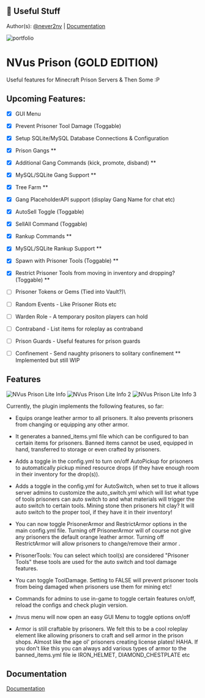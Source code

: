 ## 🔗 Useful Stuff
Author(s): [@never2nv](https://git.fngnation.net/never2nv)
| [Documentation](https://www.spigotmc.org/resources/nvus-prison-lite.115441/field?field=documentation)

![portfolio](https://img.shields.io/badge/my_portfolio-000?style=for-the-badge&logo=ko-fi&logoColor=white)

# NVus Prison (GOLD EDITION)

Useful features for Minecraft Prison Servers & Then Some :P

## Upcoming Features:
 - [X]  GUI Menu
 - [X]  Prevent Prisoner Tool Damage (Toggable)
 - [X]  Setup SQLite/MySQL Database Connections & Configuration
 - [X]  Prison Gangs **
 - [X]  Additional Gang Commands (kick, promote, disband) **
 - [x]  MySQL/SQLite Gang Support **
 - [X]  Tree Farm **
 - [x]  Gang PlaceholderAPI support (display Gang Name for chat etc)
 - [x]  AutoSell Toggle (Toggable)
 - [x]  SellAll Command (Toggable)
 - [X]  Rankup Commands **
 - [x]  MySQL/SQLite Rankup Support **
 - [x]  Spawn with Prisoner Tools (Toggable) **
 - [x]  Restrict Prisoner Tools from moving in inventory and dropping? (Toggable) **
 - [ ]  Prisoner Tokens or Gems (Tied into Vault?)\
 - [ ]  Random Events - Like Prisoner Riots etc
 - [ ]  Warden Role - A temporary positon players can hold
 - [ ]  Contraband - List items for roleplay as contraband
 - [ ]  Prison Guards - Useful features for prison guards
 - [ ]  Confinement - Send naughty prisoners to solitary confinement
 ** Implemented but still WIP




## Features
![NVus Prison Lite Info](https://git.fngnation.net/never2nv/NVus_Prison/raw/branch/main/assets/plugin_info.png)
![NVus Prison Lite Info 2](https://git.fngnation.net/never2nv/NVus_Prison/raw/branch/main/assets/plugin_info_2.png)
![NVus Prison Lite Info 3](https://git.fngnation.net/never2nv/NVus_Prison/raw/branch/main/assets/plugin_info_3.png)

Currently, the plugin implements the following features, so far:

- Equips orange leather armor to all prisoners. It also prevents prisoners from changing or equipping any other armor.

- It generates a banned_items.yml file which can be configured to ban certain items for prisoners. Banned items cannot be used, equipped in hand, transferred to storage or even crafted by prisoners.

- Adds a toggle in the config.yml to turn on/off AutoPickup for prisoners to automatically pickup mined resource drops (if they have enough room in their inventory for the drop(s)).

- Adds a toggle in the config.yml for AutoSwitch, when set to true it allows server admins to customize the auto_switch.yml which will list what type of tools prisoners can auto switch to and what materials will trigger the auto switch to certain tools. Mining stone then prisoners hit clay? It will auto switch to the proper tool, if they have it in their inventory!

- You can now toggle PrisonerArmor and RestrictArmor options in the main config.yml file. Turning off PrisonerArmor will of course not give any prisoners the default orange leather armor. Turning off RestrictArmor will allow prisoners to change/remove their armor
    .
- PrisonerTools: You can select which tool(s) are considered "Prisoner Tools" these tools are used for the auto switch and tool damage features.

- You can toggle ToolDamage. Setting to FALSE will prevent prisoner tools from being damaged when prisoners use them for mining etc!

- Commands for admins to use in-game to toggle certain features on/off, reload the configs and check plugin version.

- /nvus menu will now open an easy GUI Menu to toggle options on/off

- Armor is still craftable by prisoners. We felt this to be a cool roleplay element like allowing prisoners to craft and sell armor in the prison shops. Almost like the age ol' prisoners creating license plates! HAHA. If you don't like this you can always add various types of armor to the banned_items.yml file ie IRON_HELMET, DIAMOND_CHESTPLATE etc


## Documentation

[Documentation](https://www.spigotmc.org/resources/nvus-prison-lite.115441/field?field=documentation)



